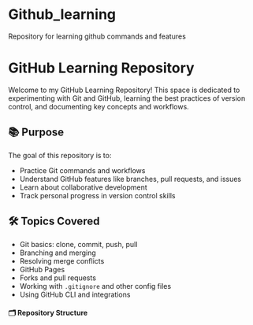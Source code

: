# Github_learning

Repository for learning github commands and features
# GitHub Learning Repository

Welcome to my GitHub Learning Repository! This space is dedicated to experimenting with Git and GitHub, learning the best practices of version control, and documenting key concepts and workflows.

## 📚 Purpose

The goal of this repository is to:

- Practice Git commands and workflows
- Understand GitHub features like branches, pull requests, and issues
- Learn about collaborative development
- Track personal progress in version control skills

## 🛠 Topics Covered

- Git basics: clone, commit, push, pull
- Branching and merging
- Resolving merge conflicts
- GitHub Pages
- Forks and pull requests
- Working with `.gitignore` and other config files
- Using GitHub CLI and integrations

#### 🗂 Repository Structure
